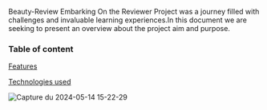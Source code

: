  Beauty-Review
Embarking On the Reviewer Project was a journey filled with challenges and invaluable learning experiences.In this document we are seeking to present an overview about the project aim and purpose.
### Table of content
[Features](url)

[Technologies used](url)

![Capture du 2024-05-14 15-22-29](https://github.com/Tihaelka/Beauty-Review/assets/133141813/c7c4faf1-1b6e-4b11-90eb-9cd4d740a5d7)


